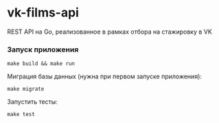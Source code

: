 # vk-films-api

REST API на Go, реализованное в рамках отбора на стажировку в VK

### Запуск приложения

```
make build && make run
```

Миграция базы данных (нужна при первом запуске приложения):

```
make migrate
```
Запустить тесты:

```
make test
```
